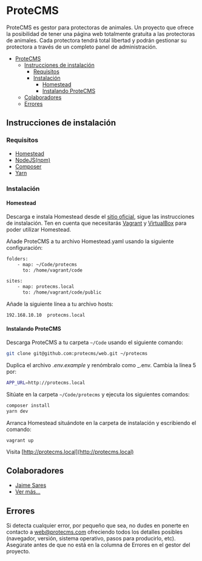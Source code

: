 # ProteCMS

ProteCMS es gestor para protectoras de animales. Un proyecto que ofrece la posibilidad de tener una página web totalmente gratuita a las protectoras de animales. Cada protectora tendrá total libertad y podrán gestionar su protectora a través de un completo panel de administración.

- [ProteCMS](#protecms)
    - [Instrucciones de instalación](#instrucciones-de-instalacion)
        - [Requisitos](#requisitos)
        - [Instalación](#instalacion)
            - [Homestead](#homestead)
            - [Instalando ProteCMS](#instalando-protecms)
    - [Colaboradores](#colaboradores)
    - [Errores](#errores)

## Instrucciones de instalación

### Requisitos

- [Homestead](https://laravel.com/docs/5.3/homestead)
- [NodeJS(npm)](https://nodejs.org/)
- [Composer](https://getcomposer.org/)
- [Yarn](https://yarnpkg.com/en/)

### Instalación

#### Homestead

Descarga e instala Homestead desde el [sitio oficial](https://laravel.com/docs/5.6/homestead), sigue las instrucciones de instalación. Ten en cuenta que necesitarás [Vagrant](https://vagrantup.com) y [VirtualBox](https://www.virtualbox.org) para poder utilizar Homestead.

Añade ProteCMS a tu archivo Homestead.yaml usando la siguiente configuración:

```bash
folders:
    - map: ~/Code/protecms
      to: /home/vagrant/code

sites:
    - map: protecms.local
      to: /home/vagrant/code/public
```

Añade la siguiente línea a tu archivo hosts:

```bash
192.168.10.10  protecms.local
```

#### Instalando ProteCMS

Descarga ProteCMS a tu carpeta `~/Code` usando el siguiente comando:

```bash
git clone git@github.com:protecms/web.git ~/protecms
```

Duplica el archivo _.env.example_ y renómbralo como _.env. Cambia la línea 5 por:

```bash
APP_URL=http://protecms.local
```

Sitúate en la carpeta `~/Code/protecms` y ejecuta los siguientes comandos:

```bash
composer install
yarn dev
```


Arranca Homestead situándote en la carpeta de instalación y escribiendo el comando:

`vagrant up`

Visita [http://protecms.local](http://protecms.local)

## Colaboradores

- [Jaime Sares](http://jaimesares.com)
- [Ver más...](https://github.com/protecms/cms/graphs/contributors)

## Errores

Si detecta cualquier error, por pequeño que sea, no dudes en ponerte en contacto a web@protecms.com ofreciendo todos los detalles posibles (navegador, versión, sistema operativo, pasos para producirlo, etc). Asegúrate antes de que no está en la columna de Errores en el gestor del proyecto.
